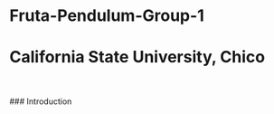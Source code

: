 # Fruta-Pendulum-Group-1
# California State University, Chico 


<br/>
<br/>
### Introduction 
<br/>

